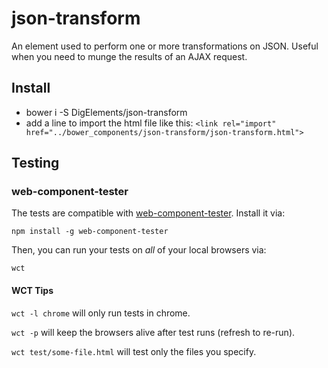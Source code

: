 # json-transform

An element used to perform one or more transformations on JSON.  Useful when you 
need to munge the results of an AJAX request.

## Install

* bower i -S DigElements/json-transform
* add a line to import the html file like this:
`<link rel="import" href="../bower_components/json-transform/json-transform.html">`

## Testing

### web-component-tester

The tests are compatible with [web-component-tester](https://github.com/Polymer/web-component-tester).
Install it via:

    npm install -g web-component-tester

Then, you can run your tests on _all_ of your local browsers via:

    wct

#### WCT Tips

`wct -l chrome` will only run tests in chrome.

`wct -p` will keep the browsers alive after test runs (refresh to re-run).

`wct test/some-file.html` will test only the files you specify.
